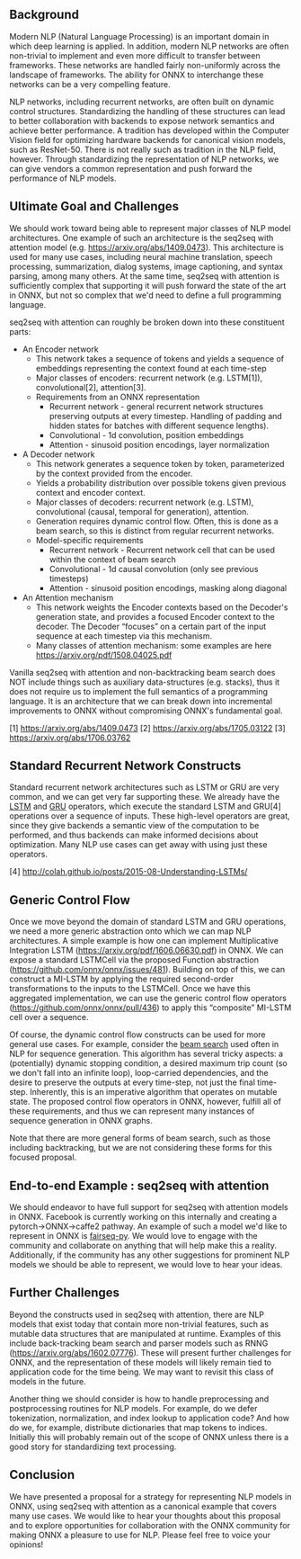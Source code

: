 ## Background

Modern NLP (Natural Language Processing) is an important domain in which deep learning is applied. In addition, modern NLP networks are often non-trivial to implement and even more difficult to transfer between frameworks. These networks are handled fairly non-uniformly across the landscape of frameworks. The ability for ONNX to interchange these networks can be a very compelling feature.

NLP networks, including recurrent networks, are often built on dynamic control structures. Standardizing the handling of these structures can lead to better collaboration with backends to expose network semantics and achieve better performance. A tradition has developed within the Computer Vision field for optimizing hardware backends for canonical vision models, such as ResNet-50. There is not really such as tradition in the NLP field, however. Through standardizing the representation of NLP networks, we can give vendors a common representation and push forward the performance of NLP models.

## Ultimate Goal and Challenges

We should work toward being able to represent major classes of NLP model architectures. One example of such an architecture is the seq2seq with attention model (e.g. https://arxiv.org/abs/1409.0473). This architecture is used for many use cases, including neural machine translation, speech processing, summarization, dialog systems, image captioning, and syntax parsing, among many others. At the same time, seq2seq with attention is sufficiently complex that supporting it will push forward the state of the art in ONNX, but not so complex that we'd need to define a full programming language.

seq2seq with attention can roughly be broken down into these constituent parts:

* An Encoder network
    * This network takes a sequence of tokens and yields a sequence of embeddings representing the context found at each time-step
    * Major classes of encoders: recurrent network (e.g. LSTM[1]), convolutional[2], attention[3].
    * Requirements from an ONNX representation
        * Recurrent network - general recurrent network structures preserving outputs at every timestep. Handling of padding and hidden states for batches with different sequence lengths).
        * Convolutional - 1d convolution, position embeddings
        * Attention - sinusoid position encodings, layer normalization
* A Decoder network
    * This network generates a sequence token by token, parameterized by the context provided from the encoder.
    * Yields a probability distribution over possible tokens given previous context and encoder context.
    * Major classes of decoders: recurrent network (e.g. LSTM), convolutional (causal, temporal for generation), attention.
    * Generation requires dynamic control flow. Often, this is done as a beam search, so this is distinct from regular recurrent networks.
    * Model-specific requirements
        * Recurrent network - Recurrent network cell that can be used within the context of beam search
        * Convolutional - 1d causal convolution (only see previous timesteps)
        * Attention - sinusoid position encodings, masking along diagonal
* An Attention mechanism
    * This network weights the Encoder contexts based on the Decoder's generation state, and provides a focused Encoder context to the decoder. The Decoder “focuses” on a certain part of the input sequence at each timestep via this mechanism.
    * Many classes of attention mechanism: some examples are here https://arxiv.org/pdf/1508.04025.pdf 


Vanilla seq2seq with attention and non-backtracking beam search does NOT include things such as auxiliary data-structures (e.g. stacks), thus it does not require us to implement the full semantics of a programming language. It is an architecture that we can break down into incremental improvements to ONNX without compromising ONNX's fundamental goal.

[1] https://arxiv.org/abs/1409.0473
[2] https://arxiv.org/abs/1705.03122 
[3] https://arxiv.org/abs/1706.03762 

## Standard Recurrent Network Constructs

Standard recurrent network architectures such as LSTM or GRU are very common, and we can get very far supporting these. We already have the [LSTM](https://github.com/onnx/onnx/blob/master/docs/Operators.md#LSTM) and [GRU](https://github.com/onnx/onnx/blob/master/docs/Operators.md#GRU) operators, which execute the standard LSTM and GRU[4] operations over a sequence of inputs. These high-level operators are great, since they give backends a semantic view of the computation to be performed, and thus backends can make informed decisions about optimization. Many NLP use cases can get away with using just these operators.

[4] http://colah.github.io/posts/2015-08-Understanding-LSTMs/ 

## Generic Control Flow

Once we move beyond the domain of standard LSTM and GRU operations, we need a more generic abstraction onto which we can map NLP architectures. A simple example is how one can implement Multiplicative Integration LSTM (https://arxiv.org/pdf/1606.06630.pdf) in ONNX. We can expose a standard LSTMCell via the proposed Function abstraction (https://github.com/onnx/onnx/issues/481). Building on top of this, we can construct a MI-LSTM by applying the required second-order transformations to the inputs to the LSTMCell. Once we have this aggregated implementation, we can use the generic control flow operators (https://github.com/onnx/onnx/pull/436) to apply this “composite” MI-LSTM cell over a sequence.

Of course, the dynamic control flow constructs can be used for more general use cases. For example, consider the [beam search](https://en.wikipedia.org/wiki/Beam_search) used often in NLP for sequence generation. This algorithm has several tricky aspects: a (potentially) dynamic stopping condition, a desired maximum trip count (so we don't fall into an infinite loop), loop-carried dependencies, and the desire to preserve the outputs at every time-step, not just the final time-step. Inherently, this is an imperative algorithm that operates on mutable state. The proposed control flow operators in ONNX, however, fulfill all of these requirements, and thus we can represent many instances of sequence generation in ONNX graphs.

Note that there are more general forms of beam search, such as those including backtracking, but we are not considering these forms for this focused proposal. 


## End-to-end Example : seq2seq with attention

We should endeavor to have full support for seq2seq with attention models in ONNX. Facebook is currently working on this internally and creating a pytorch→ONNX→caffe2 pathway. An example of such a model we'd like to represent in ONNX is [fairseq-py](https://github.com/facebookresearch/fairseq-py). We would love to engage with the community and collaborate on anything that will help make this a reality. Additionally, if the community has any other suggestions for prominent NLP models we should be able to represent, we would love to hear your ideas.

## Further Challenges

Beyond the constructs used in seq2seq with attention, there are NLP models that exist today that contain more non-trivial features, such as mutable data structures that are manipulated at runtime. Examples of this include back-tracking beam search and parser models such as RNNG (https://arxiv.org/abs/1602.07776). These will present further challenges for ONNX, and the representation of these models will likely remain tied to application code for the time being. We may want to revisit this class of models in the future.

Another thing we should consider is how to handle preprocessing and postprocessing routines for NLP models. For example, do we defer tokenization, normalization, and index lookup to application code? And how do we, for example, distribute dictionaries that map tokens to indices. Initially this will probably remain out of the scope of ONNX unless there is a good story for standardizing text processing.

## Conclusion

We have presented a proposal for a strategy for representing NLP models in ONNX, using seq2seq with attention as a canonical example that covers many use cases. We would like to hear your thoughts about this proposal and to explore opportunities for collaboration with the ONNX community for making ONNX a pleasure to use for NLP. Please feel free to voice your opinions!
